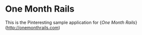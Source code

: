 # One Month Rails

This is the Pinteresting sample application for 
{*One Month Rails*}(http://onemonthrails.com)



